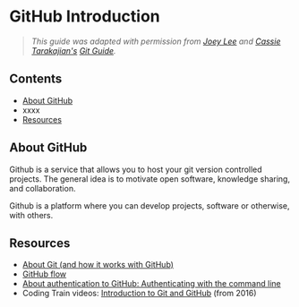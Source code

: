 # GitHub Introduction

>_This guide was adapted with permission from
[Joey Lee](https://github.com/joeyklee) and [Cassie
Tarakajian's](https://github.com/catarak) [Git
Guide](https://github.com/itp-dwd/2020-spring/blob/master/guides/git.md)._

## Contents

- [About GitHub](#about-github)
- xxxx
- [Resources](#resources)

## About GitHub

Github is a service that allows you to host your git version controlled projects. The general idea is to motivate open software, knowledge sharing, and collaboration.

Github is a platform where you can develop projects, software or otherwise, with others.

## Resources

- [About Git (and how it works with
  GitHub)](https://docs.github.com/en/get-started/using-git/about-git)
- [GitHub flow](https://docs.github.com/en/get-started/quickstart/github-flow)
- [About authentication to GitHub: Authenticating with the command line](https://docs.github.com/en/authentication/keeping-your-account-and-data-secure/about-authentication-to-github#authenticating-with-the-command-line)
- Coding Train videos: [Introduction to Git and GitHub](https://thecodingtrain.com/tracks/git-and-github-for-poets/git/1-fundamentals/1-intro) (from 2016)
